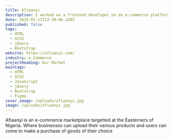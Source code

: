 ```yaml
---
title: Afiaanyi
description: I worked as a frontend developer on an e-commerce platform
date: 2019-02-12T22:39:06.220Z
published: false
tags:
  - HTML
  - SCSS
  - jQuery
  - Bootstrap
website: https://afiaanyi.com/
industry: e-Commerce
projectHeading: Our Market
maintags:
  - HTML
  - SCSS
  - JavaScript
  - jQuery
  - Bootstrap
  - Figma
cover_image: /uploads/afiaanyi.jpg
image: /uploads/afiaanyi.jpg
---
```

Afiaanyi is an e-commerce marketplace targetted at the Easterners of Nigeria. Where businesses can upload their various products and users can come to make a purchase of goods of their choice
